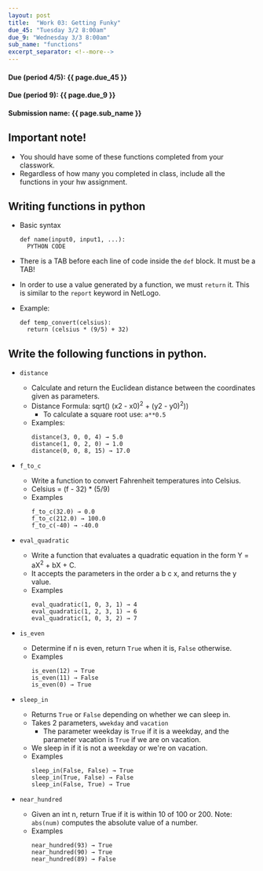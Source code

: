 ```yaml
---
layout: post
title:  "Work 03: Getting Funky"
due_45: "Tuesday 3/2 8:00am"
due_9: "Wednesday 3/3 8:00am"
sub_name: "functions"
excerpt_separator: <!--more-->
---
```


#### Due (period 4/5): {{ page.due_45 }}
#### Due (period 9): {{ page.due_9 }}

#### Submission name: {{ page.sub_name }}
<!--more-->

## Important note!
  * You should have some of these functions completed from your classwork.
  * Regardless of how many you completed in class, include all the functions in your hw assignment.

## Writing functions in python
  * Basic syntax
    ```
    def name(input0, input1, ...):
      PYTHON CODE
    ```
  * There is a TAB before each line of code inside the `def` block. It must be a TAB!

  * In order to use a value generated by a function, we must `return` it. This is similar to the `report` keyword in NetLogo.

  * Example:
    ```
    def temp_convert(celsius):
      return (celsius * (9/5) + 32)
    ```

## Write the following functions in python.
  * `distance`

    - Calculate and return the Euclidean distance between the coordinates given as parameters.
    - Distance Formula: sqrt() (x2 - x0)<sup>2</sup> + (y2 - y0)<sup>2</sup>))
      - To calculate a square root use:  `a**0.5`
    - Examples:
      ```
      distance(3, 0, 0, 4) → 5.0
      distance(1, 0, 2, 0) → 1.0
      distance(0, 0, 8, 15) → 17.0
      ```

  * `f_to_c`
    * Write a function to convert Fahrenheit temperatures into Celsius.
    * Celsius = (f - 32) * (5/9)
    * Examples
      ```
      f_to_c(32.0) → 0.0
      f_to_c(212.0) → 100.0
      f_to_c(-40) → -40.0
      ```
  * `eval_quadratic`
    - Write a function that evaluates a quadratic equation in the form Y = aX<sup>2</sup> + bX + C.
    - It accepts the parameters in the order a b c x, and returns the y value.
    - Examples
      ```
      eval_quadratic(1, 0, 3, 1) → 4
      eval_quadratic(1, 2, 3, 1) → 6
      eval_quadratic(1, 0, 3, 2) → 7
      ```

  * `is_even`
    - Determine if n is even, return `True` when it is, `False` otherwise.
    - Examples
      ```
      is_even(12) → True
      is_even(11) → False
      is_even(0) → True
      ```

  * `sleep_in`
    - Returns `True` or `False` depending on whether we can sleep in.
    - Takes 2 parameters, `wwekday` and `vacation`
      - The parameter weekday is `True` if it is a weekday, and the parameter vacation is `True` if we are on vacation.
    - We sleep in if it is not a weekday or we're on vacation.
    - Examples
      ```
      sleep_in(False, False) → True
      sleep_in(True, False) → False
      sleep_in(False, True) → True
      ```

  * `near_hundred`
    - Given an int n, return True if it is within 10 of 100 or 200. Note: `abs(num)` computes the absolute value of a number.
    - Examples
      ```
      near_hundred(93) → True
      near_hundred(90) → True
      near_hundred(89) → False
      ```
